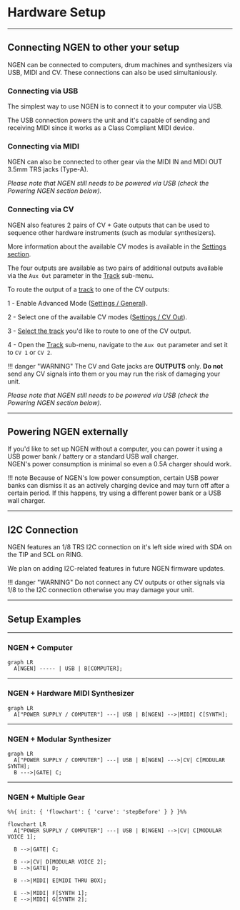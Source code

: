 # Hardware Setup

---

## Connecting NGEN to other your setup

NGEN can be connected to computers, drum machines and synthesizers via USB, MIDI and CV. These connections can also be used simultaniously.

### Connecting via USB

The simplest way to use NGEN is to connect it to your computer via USB. 

The USB connection powers the unit and it's capable of sending and receiving MIDI since it works as a Class Compliant MIDI device.

### Connecting via MIDI

NGEN can also be connected to other gear via the MIDI IN and MIDI OUT 3.5mm TRS jacks (Type-A).

*Please note that NGEN still needs to be powered via USB (check the Powering NGEN section below).*

### Connecting via CV

NGEN also features 2 pairs of CV + Gate outputs that can be used to sequence other hardware instruments (such as modular synthesizers).

More information about the available CV modes is available in the [Settings section](settings.md#cv-out).

The four outputs are available as two pairs of additional outputs available via the ```Aux Out``` parameter in the [Track](track.md) sub-menu. 

To route the output of a [track](track.md) to one of the CV outputs:

1 - Enable Advanced Mode ([Settings / General](settings.md#general)).

2 - Select one of the available CV modes ([Settings / CV Out](settings.md#cv-out)).

3 - [Select the track](track.md#track-selection) you'd like to route to one of the CV output.

4 - Open the [Track](track.md) sub-menu, navigate to the ```Aux Out``` parameter and set it to ```CV 1``` or ```CV 2```.




<!-- To enable the CV output ports, set the AUX OUT of any of [Tracks](track.md) to CV1 or CV2. -->

<!-- The CV and GATE outputs on NGEN have a limited range of 3.3V and a resolution of 12bits so we recommend using an external MIDI to CV converter for a wider range and better resolution. -->

!!! danger "WARNING"
    The CV and Gate jacks are **OUTPUTS** only. **Do not** send any CV signals into them or you may run the risk of damaging your unit.

*Please note that NGEN still needs to be powered via USB (check the Powering NGEN section below).*

---

## Powering NGEN externally

If you'd like to set up NGEN without a computer, you can power it using a USB power bank / battery or a standard USB wall charger.  
NGEN's power consumption is minimal so even a 0.5A charger should work.

!!! note
    Because of NGEN's low power consumption, certain USB power banks can dismiss it as an actively charging device and may turn off after a certain period. If this happens, try using a different power bank or a USB wall charger.

---

## I2C Connection

NGEN features an 1/8 TRS I2C connection on it's left side wired with SDA on the TIP and SCL on RING.

We plan on adding I2C-related features in future NGEN firmware updates.

!!! danger "WARNING"
    Do not connect any CV outputs or other signals via 1/8 to the I2C connection otherwise you may damage your unit.

---


## Setup Examples

---

### NGEN + Computer

``` mermaid
graph LR
  A[NGEN] ----- | USB | B[COMPUTER];
```

---

### NGEN + Hardware MIDI Synthesizer

``` mermaid
graph LR
  A["POWER SUPPLY / COMPUTER"] ---| USB | B[NGEN] -->|MIDI| C[SYNTH];
```

<div class="forced-pb"></div>

---

### NGEN + Modular Synthesizer

``` mermaid
graph LR
  A["POWER SUPPLY / COMPUTER"] ---| USB | B[NGEN] --->|CV| C[MODULAR SYNTH];
  B --->|GATE| C;
```


---

### NGEN + Multiple Gear

``` mermaid
%%{ init: { 'flowchart': { 'curve': 'stepBefore' } } }%%

flowchart LR
  A["POWER SUPPLY / COMPUTER"] ---| USB | B[NGEN] -->|CV| C[MODULAR VOICE 1];

  B -->|GATE| C;

  B -->|CV| D[MODULAR VOICE 2];
  B -->|GATE| D;

  B -->|MIDI| E[MIDI THRU BOX];

  E -->|MIDI| F[SYNTH 1];
  E -->|MIDI| G[SYNTH 2];
```